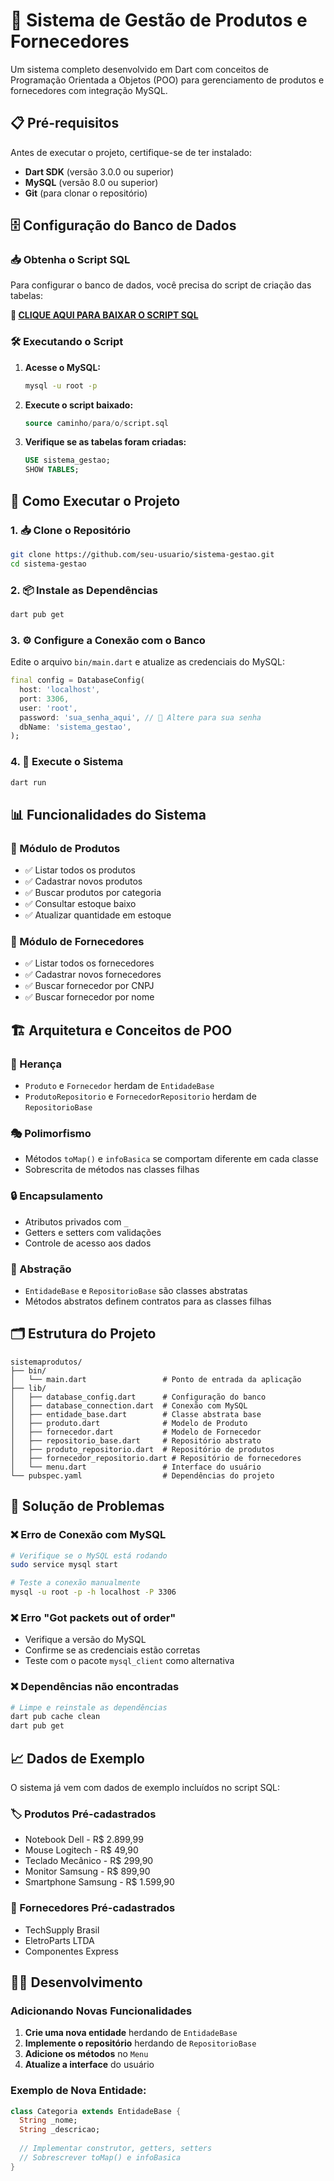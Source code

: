 # 🚀 Sistema de Gestão de Produtos e Fornecedores

Um sistema completo desenvolvido em Dart com conceitos de Programação Orientada a Objetos (POO) para gerenciamento de produtos e fornecedores com integração MySQL.

## 📋 Pré-requisitos

Antes de executar o projeto, certifique-se de ter instalado:

- **Dart SDK** (versão 3.0.0 ou superior)
- **MySQL** (versão 8.0 ou superior)
- **Git** (para clonar o repositório)

## 🗄️ Configuração do Banco de Dados

### 📥 Obtenha o Script SQL
Para configurar o banco de dados, você precisa do script de criação das tabelas:

**🔗 [CLIQUE AQUI PARA BAIXAR O SCRIPT SQL](https://drive.google.com/drive/folders/1r6_ixbWMwuAvbsFijJkIav_zmQdWtIGw?usp=sharing)**

### 🛠️ Executando o Script

1. **Acesse o MySQL:**
   ```bash
   mysql -u root -p
   ```

2. **Execute o script baixado:**
   ```sql
   source caminho/para/o/script.sql
   ```

3. **Verifique se as tabelas foram criadas:**
   ```sql
   USE sistema_gestao;
   SHOW TABLES;
   ```

## 🚀 Como Executar o Projeto

### 1. 📥 Clone o Repositório
```bash
git clone https://github.com/seu-usuario/sistema-gestao.git
cd sistema-gestao
```

### 2. 📦 Instale as Dependências
```bash
dart pub get
```

### 3. ⚙️ Configure a Conexão com o Banco

Edite o arquivo `bin/main.dart` e atualize as credenciais do MySQL:

```dart
final config = DatabaseConfig(
  host: 'localhost',
  port: 3306,
  user: 'root',
  password: 'sua_senha_aqui', // 🔑 Altere para sua senha
  dbName: 'sistema_gestao',
);
```

### 4. 🎯 Execute o Sistema
```bash
dart run
```

## 📊 Funcionalidades do Sistema

### 🏪 Módulo de Produtos
- ✅ Listar todos os produtos
- ✅ Cadastrar novos produtos
- ✅ Buscar produtos por categoria
- ✅ Consultar estoque baixo
- ✅ Atualizar quantidade em estoque

### 🤝 Módulo de Fornecedores
- ✅ Listar todos os fornecedores
- ✅ Cadastrar novos fornecedores
- ✅ Buscar fornecedor por CNPJ
- ✅ Buscar fornecedor por nome

## 🏗️ Arquitetura e Conceitos de POO

### 🔄 Herança
- `Produto` e `Fornecedor` herdam de `EntidadeBase`
- `ProdutoRepositorio` e `FornecedorRepositorio` herdam de `RepositorioBase`

### 🎭 Polimorfismo
- Métodos `toMap()` e `infoBasica` se comportam diferente em cada classe
- Sobrescrita de métodos nas classes filhas

### 🔒 Encapsulamento
- Atributos privados com `_`
- Getters e setters com validações
- Controle de acesso aos dados

### 📐 Abstração
- `EntidadeBase` e `RepositorioBase` são classes abstratas
- Métodos abstratos definem contratos para as classes filhas

## 🗂️ Estrutura do Projeto

```
sistemaprodutos/
├── bin/
│   └── main.dart                 # Ponto de entrada da aplicação
├── lib/
│   ├── database_config.dart      # Configuração do banco
│   ├── database_connection.dart  # Conexão com MySQL
│   ├── entidade_base.dart        # Classe abstrata base
│   ├── produto.dart              # Modelo de Produto
│   ├── fornecedor.dart           # Modelo de Fornecedor
│   ├── repositorio_base.dart     # Repositório abstrato
│   ├── produto_repositorio.dart  # Repositório de produtos
│   ├── fornecedor_repositorio.dart # Repositório de fornecedores
│   └── menu.dart                 # Interface do usuário
└── pubspec.yaml                  # Dependências do projeto
```

## 🐛 Solução de Problemas

### ❌ Erro de Conexão com MySQL
```bash
# Verifique se o MySQL está rodando
sudo service mysql start

# Teste a conexão manualmente
mysql -u root -p -h localhost -P 3306
```

### ❌ Erro "Got packets out of order"
- Verifique a versão do MySQL
- Confirme se as credenciais estão corretas
- Teste com o pacote `mysql_client` como alternativa

### ❌ Dependências não encontradas
```bash
# Limpe e reinstale as dependências
dart pub cache clean
dart pub get
```

## 📈 Dados de Exemplo

O sistema já vem com dados de exemplo incluídos no script SQL:

### 🏷️ Produtos Pré-cadastrados
- Notebook Dell - R$ 2.899,99
- Mouse Logitech - R$ 49,90
- Teclado Mecânico - R$ 299,90
- Monitor Samsung - R$ 899,90
- Smartphone Samsung - R$ 1.599,90

### 🏢 Fornecedores Pré-cadastrados
- TechSupply Brasil
- EletroParts LTDA
- Componentes Express

## 👨‍💻 Desenvolvimento

### Adicionando Novas Funcionalidades

1. **Crie uma nova entidade** herdando de `EntidadeBase`
2. **Implemente o repositório** herdando de `RepositorioBase`
3. **Adicione os métodos** no `Menu`
4. **Atualize a interface** do usuário

### Exemplo de Nova Entidade:
```dart
class Categoria extends EntidadeBase {
  String _nome;
  String _descricao;
  
  // Implementar construtor, getters, setters
  // Sobrescrever toMap() e infoBasica
}
```

